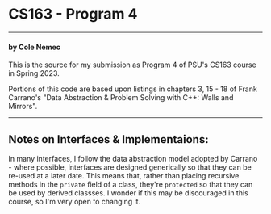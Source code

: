 # CS163 - Program 4
***
#### by Cole Nemec

This is the source for my submission as Program 4 of PSU's CS163 course in Spring 2023. 

Portions of this code are based upon listings in chapters 3, 15 - 18 of Frank Carrano's "Data Abstraction & Problem Solving with C++: Walls and Mirrors".

*** 

## Notes on Interfaces & Implementaions:
In many interfaces, I follow the data abstraction model adopted by Carrano - where possible, interfaces are designed generically so that
they can be re-used at a later date. This means that, rather than placing recursive methods in the ``private`` field of a class, they're 
``protected`` so that they can be used by derived classses. I wonder if this may be discouraged in this course, so I'm very open to 
changing it.